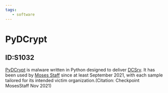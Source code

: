 ```yaml
---
tags:
   - software
---
```

# PyDCrypt
## ID:S1032
[PyDCrypt](/mitre/software/S1032) is malware written in Python designed to deliver [DCSrv](/mitre/software/S1033). It has been used by [Moses Staff](/mitre/groups/G1009) since at least September 2021, with each sample tailored for its intended victim organization.(Citation: Checkpoint MosesStaff Nov 2021)
